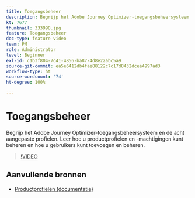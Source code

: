 ```yaml
---
title: Toegangsbeheer
description: Begrijp het Adobe Journey Optimizer-toegangsbeheersysteem en de acht aangepaste profielen. Leer hoe u productprofielen en -machtigingen kunt beheren en hoe u gebruikers kunt toevoegen en beheren.
kt: 7677
thumbnail: 333998.jpg
feature: Toegangsbeheer
doc-type: feature video
team: PM
role: Administrator
level: Beginner
exl-id: c1b3f804-7c41-4856-ba87-4d8e22abc5a9
source-git-commit: ea5e6412db4fae88122c7c17d8432dcea4997ad3
workflow-type: ht
source-wordcount: '74'
ht-degree: 100%

---
```


# Toegangsbeheer

Begrijp het Adobe Journey Optimizer-toegangsbeheersysteem en de acht aangepaste profielen. Leer hoe u productprofielen en -machtigingen kunt beheren en hoe u gebruikers kunt toevoegen en beheren.

>[!VIDEO](https://video.tv.adobe.com/v/333998?quality=12)

## Aanvullende bronnen

* [Productprofielen (documentatie)](https://experienceleague.adobe.com/docs/journey-optimizer/using/administration/ootb-product-profiles.html?lang=nl)
